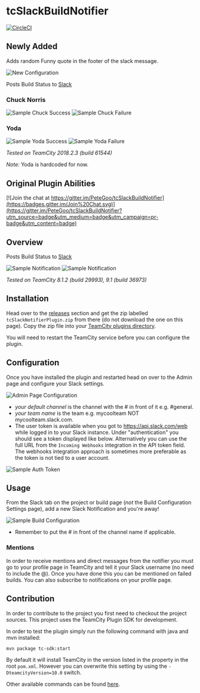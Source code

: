 tcSlackBuildNotifier
====================

[![CircleCI](https://circleci.com/gh/subbramanil/tcSlackBuildNotifier/tree/master.svg?style=svg)](https://circleci.com/gh/subbramanil/tcSlackBuildNotifier/tree/master)

## Newly Added 

Adds random Funny quote in the footer of the slack message.

![New Configuration](https://raw.githubusercontent.com/subbramanil/tcSlackBuildNotifier/master/docs/Funny_Config.png)

Posts Build Status to [Slack](http://www.slack.com)

### Chuck Norris

![Sample Chuck Success](https://raw.githubusercontent.com/subbramanil/tcSlackBuildNotifier/master/docs/Chuck_TeamCity_Success.png)
![Sample Chuck Failure](https://raw.githubusercontent.com/subbramanil/tcSlackBuildNotifier/master/docs/Chuck_TeamCity_Failure.png)

### Yoda

![Sample Yoda Success](https://raw.githubusercontent.com/subbramanil/tcSlackBuildNotifier/master/docs/Yoda_TeamCity_Success.png)
![Sample Yoda Failure](https://raw.githubusercontent.com/subbramanil/tcSlackBuildNotifier/master/docs/Yoda_TeamCity_Failure.png)


_Tested on TeamCity 2018.2.3 (build 61544)_

*Note:* Yoda is hardcoded for now.


## Original Plugin Abilities

[![Join the chat at https://gitter.im/PeteGoo/tcSlackBuildNotifier](https://badges.gitter.im/Join%20Chat.svg)](https://gitter.im/PeteGoo/tcSlackBuildNotifier?utm_source=badge&utm_medium=badge&utm_campaign=pr-badge&utm_content=badge)

## Overview

Posts Build Status to [Slack](http://www.slack.com)

![Sample Notification](https://raw.github.com/petegoo/tcSlackBuildNotifier/master/docs/build-status_pass.png)
![Sample Notification](https://raw.github.com/petegoo/tcSlackBuildNotifier/master/docs/build-status_fail.png)

_Tested on TeamCity 8.1.2 (build 29993), 9.1 (build 36973)_

## Installation
Head over to the [releases](https://github.com/PeteGoo/tcSlackBuildNotifier/releases) section and get the zip labelled `tcSlackNotifierPlugin.zip` from there (do not download the one on this page). Copy the zip file into your [TeamCity plugins directory](https://confluence.jetbrains.com/display/TCD9/Installing+Additional+Plugins).

You will need to restart the TeamCity service before you can configure the plugin.

## Configuration

Once you have installed the plugin and restarted head on over to the Admin page and configure your Slack settings.

![Admin Page Configuration](https://raw.github.com/petegoo/tcSlackBuildNotifier/master/docs/AdminPageBig.png)

- *your default channel* is the channel with the # in front of it e.g. #general.
- *your team name* is the team e.g. mycoolteam NOT mycoolteam.slack.com.
- The user token is available when you got to https://api.slack.com/web while logged in to your Slack instance. Under "authentication" you should see a token displayed like below. Alternatively you can use the full URL from the `Incoming Webhooks` integration in the API token field. The webhooks integration approach is sometimes more preferable as the token is not tied to a user account.

![Sample Auth Token](https://raw.github.com/petegoo/tcSlackBuildNotifier/master/docs/SlackToken.png)

## Usage

From the Slack tab on the project or build page (_not_ the Build Configuration Settings page), add a new Slack Notification and you're away!

![Sample Build Configuration](https://raw.github.com/petegoo/tcSlackBuildNotifier/master/docs/build-slack-config.png)

- Remember to put the # in front of the channel name if applicable.

### Mentions

In order to receive mentions and direct messages from the notifier you must go to your profile page in TeamCity and tell it your Slack username (no need to include the @). Once you have done this you can be mentioned on failed builds. You can also subscribe to notifications on your profile page.

## Contribution

In order to contribute to the project you first need to checkout the project sources. This project uses the TeamCity Plugin SDK for development.

In order to test the plugin simply run the following command with java and mvn installed:

    mvn package tc-sdk:start

By default it will install TeamCity in the version listed in the property in the root `pom.xml`. However you can overwrite this setting by using the `-DteamcityVersion=10.0` switch.

Other available commands can be found [here](https://github.com/JetBrains/teamcity-sdk-maven-plugin).
